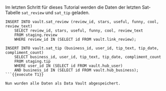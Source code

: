 Im letzten Schritt für dieses Tutorial werden die Daten der letzten Sat-Tabelle `sat_review` und `sat_tip` geladen.

```
INSERT INTO vault.sat_review (review_id, stars, useful, funny, cool, review_text)
    SELECT review_id, stars, useful, funny, cool, review_text
    FROM staging.review
    WHERE review_id IN (SELECT id FROM vault.link_review);

INSERT INTO vault.sat_tip (business_id, user_id, tip_text, tip_date, compliment_count)
    SELECT business_id, user_id, tip_text, tip_date, compliment_count
    FROM staging.tip
    WHERE user_id IN (SELECT id FROM vault.hub_user)
    AND business_id IN (SELECT id FROM vault.hub_business);
```{{execute T1}}

Nun wurden alle Daten als Data Vault abgespeichert.
